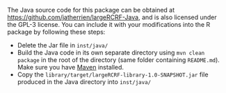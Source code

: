 The Java source code for this package can be obtained at https://github.com/jatherrien/largeRCRF-Java, and is also licensed under the GPL-3 license. You can include it with your modifications into the R package by following these steps: 

* Delete the Jar file in `inst/java/`
* Build the Java code in its own separate directory using `mvn clean package` in the root of the directory (same folder containing `README.md`). Make sure you have [Maven](https://maven.apache.org/) installed.
* Copy the `library/target/largeRCRF-library-1.0-SNAPSHOT.jar` file produced in the Java directory into `inst/java/`